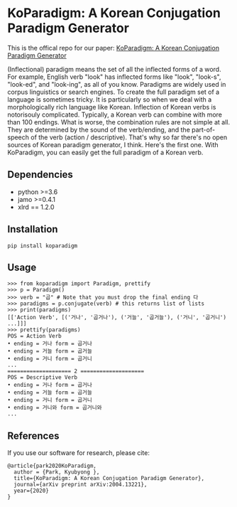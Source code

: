 # KoParadigm: A Korean Conjugation Paradigm Generator

This is the offical repo for our paper: [KoParadigm: A Korean Conjugation Paradigm Generator](https://arxiv.org/abs/2004.13221)

(Inflectional) paradigm means the set of all the inflected forms of a word. For example, English verb "look" has inflected forms like "look", "look-s", "look-ed", and "look-ing", as all of you know.
 Paradigms are widely used in corpus linguistics or search engines.
To create the full paradigm set of a language is sometimes tricky. It is particularly so when we deal with a morphologically rich language like Korean.
Inflection of Korean verbs is notorisouly complicated. Typically, a Korean verb can combine with more than 100 endings. What is worse, the combination rules are not simple at all.
 They are determined by the sound of the verb/ending, and the part-of-speech of the verb (action / descriptive). That's why so far there's no open sources of Korean paradigm generator, I think.
 Here's the first one. With KoParadigm, you can easily get the full paradigm of a Korean verb. 
 
## Dependencies
* python >=3.6
* jamo >=0.4.1
* xlrd == 1.2.0

## Installation
```
pip install koparadigm
```

## Usage
```
>>> from koparadigm import Paradigm, prettify
>>> p = Paradigm()
>>> verb = "곱" # Note that you must drop the final ending 다
>>> paradigms = p.conjugate(verb) # this returns list of lists
>>> print(paradigms)
[['Action Verb', [('거나', '곱거나'), ('거늘', '곱거늘'), ('거니', '곱거니') ...]]]
>>> prettify(paradigms)
POS = Action Verb
• ending = 거나 form = 곱거나
• ending = 거늘 form = 곱거늘
• ending = 거니 form = 곱거니
...
==================== 2 ====================
POS = Descriptive Verb
• ending = 거나 form = 곱거나
• ending = 거늘 form = 곱거늘
• ending = 거니 form = 곱거니
• ending = 거니와 form = 곱거니와
...

```
## References
If you use our software for research, please cite:

```
@article{park2020KoParadigm,
  author = {Park, Kyubyong },
  title={KoParadigm: A Korean Conjugation Paradigm Generator},
  journal={arXiv preprint arXiv:2004.13221},
  year={2020}
}
```
